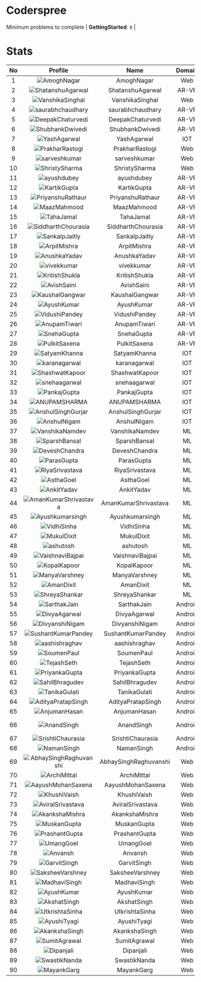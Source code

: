 
Coderspree
==========
  


Minimum problems to complete | **GettingStarted**: `0` |   

# Stats
  

|No|Profile|Name|Domain|Year|Solved|
| :---: | :---: | :---: | :---: | :---: | :---: |
|1|![AmoghNagar](https://avatars.githubusercontent.com/u/84376218?v=4&s=100)|AmoghNagar|Web|3|7|
|2|![ShatanshuAgarwal](https://avatars.githubusercontent.com/u/63258511?v=4&s=100)|ShatanshuAgarwal|AR-VR|3|5|
|3|![VanshikaSinghal](https://avatars.githubusercontent.com/u/84376218?v=4&s=100)|VanshikaSinghal|Web|3|5|
|4|![saurabhchaudhary](https://avatars.githubusercontent.com/u/54533861?v=4&s=100)|saurabhchaudhary|AR-VR|3|3|
|5|![DeepakChaturvedi](https://avatars.githubusercontent.com/u/61619479?v=4&s=100)|DeepakChaturvedi|AR-VR|3|2|
|6|![ShubhankDwivedi](https://avatars.githubusercontent.com/u/81324099?v=4&s=100)|ShubhankDwivedi|AR-VR|2ndYear|2|
|7|![YashAgarwal](https://avatars.githubusercontent.com/u/59206738?v=4&s=100)|YashAgarwal|IOT|3|2|
|8|![PrakharRastogi](https://avatars.githubusercontent.com/u/84376218?v=4&s=100)|PrakharRastogi|Web|3|2|
|9|![sarveshkumar](https://avatars.githubusercontent.com/u/84376218?v=4&s=100)|sarveshkumar|Web|3|2|
|10|![ShristySharma](https://avatars.githubusercontent.com/u/84376218?v=4&s=100)|ShristySharma|Web|3|2|
|11|![ayushdubey](https://avatars.githubusercontent.com/u/33064931?v=4&s=100)|ayushdubey|AR-VR|2|1|
|12|![KartikGupta](https://avatars.githubusercontent.com/u/57028920?v=4&s=100)|KartikGupta|AR-VR|3|1|
|13|![PriyanshuRathaur](https://avatars.githubusercontent.com/u/86730388?v=4&s=100)|PriyanshuRathaur|AR-VR|2|1|
|14|![MaazMahmood](https://avatars.githubusercontent.com/u/83294849?v=4&s=100)|MaazMahmood|AR-VR|2|1|
|15|![TahaJamal](https://avatars.githubusercontent.com/u/60614154?v=4&s=100)|TahaJamal|AR-VR|3|1|
|16|![SiddharthChourasia](https://avatars.githubusercontent.com/u/78783051?v=4&s=100)|SiddharthChourasia|AR-VR|2|1|
|17|![SankalpJaitly](https://avatars.githubusercontent.com/u/63491937?v=4&s=100)|SankalpJaitly|AR-VR|3|1|
|18|![ArpitMishra](https://avatars.githubusercontent.com/u/91672224?v=4&s=100)|ArpitMishra|AR-VR|2nd|1|
|19|![AnushkaYadav](https://avatars.githubusercontent.com/u/63538061?v=4&s=100)|AnushkaYadav|AR-VR|3|1|
|20|![vivekkumar](https://avatars.githubusercontent.com/u/60609162?v=4&s=100)|vivekkumar|AR-VR|3|1|
|21|![KritishShukla](https://avatars.githubusercontent.com/u/84233260?v=4&s=100)|KritishShukla|AR-VR|2|1|
|22|![AvishSaini](https://avatars.githubusercontent.com/u/82599778?v=4&s=100)|AvishSaini|AR-VR|2|1|
|23|![KaushalGangwar](https://avatars.githubusercontent.com/u/78899517?v=4&s=100)|KaushalGangwar|AR-VR|2|1|
|24|![AyushKumar](https://avatars.githubusercontent.com/u/77633249?v=4&s=100)|AyushKumar|AR-VR|2|1|
|25|![VidushiPandey](https://avatars.githubusercontent.com/u/86524341?v=4&s=100)|VidushiPandey|AR-VR|2|1|
|26|![AnupamTiwari](https://avatars.githubusercontent.com/u/81892907?v=4&s=100)|AnupamTiwari|AR-VR|2|1|
|27|![SnehaGupta](https://avatars.githubusercontent.com/u/63196333?v=4&s=100)|SnehaGupta|AR-VR|3|1|
|28|![PulkitSaxena](https://avatars.githubusercontent.com/u/84513589?v=4&s=100)|PulkitSaxena|AR-VR|2|1|
|29|![SatyamKhanna](https://avatars.githubusercontent.com/u/52063544?v=4&s=100)|SatyamKhanna|IOT|3|1|
|30|![karanagarwal](https://avatars.githubusercontent.com/u/86533183?v=4&s=100)|karanagarwal|IOT|2|1|
|31|![ShashwatKapoor](https://avatars.githubusercontent.com/u/74201117?v=4&s=100)|ShashwatKapoor|IOT|3|1|
|32|![snehaagarwal](https://avatars.githubusercontent.com/u/91549661?v=4&s=100)|snehaagarwal|IOT|3|1|
|33|![PankajGupta](https://avatars.githubusercontent.com/u/91672523?v=4&s=100)|PankajGupta|IOT|2|1|
|34|![ANUPAMSHARMA](https://avatars.githubusercontent.com/u/91667813?v=4&s=100)|ANUPAMSHARMA|IOT|2|1|
|35|![AnshulSinghGurjar](https://avatars.githubusercontent.com/u/90499262?v=4&s=100)|AnshulSinghGurjar|IOT|2|1|
|36|![AnshulNigam](https://avatars.githubusercontent.com/u/74321084?v=4&s=100)|AnshulNigam|IOT|2|1|
|37|![VanshikaNamdev](https://avatars.githubusercontent.com/u/64363094?v=4&s=100)|VanshikaNamdev|ML|3|1|
|38|![SparshBansal](https://avatars.githubusercontent.com/u/78899820?v=4&s=100)|SparshBansal|ML|2|1|
|39|![DeveshChandra](https://avatars.githubusercontent.com/u/82612473?v=4&s=100)|DeveshChandra|ML|2|1|
|40|![ParasGupta](https://avatars.githubusercontent.com/u/60445527?v=4&s=100)|ParasGupta|ML|3|1|
|41|![RiyaSrivastava](https://avatars.githubusercontent.com/u/82600662?v=4&s=100)|RiyaSrivastava|ML|2|1|
|42|![AsthaGoel](https://avatars.githubusercontent.com/u/62610706?v=4&s=100)|AsthaGoel|ML|3|1|
|43|![AnkitYadav](https://avatars.githubusercontent.com/u/66520710?v=4&s=100)|AnkitYadav|ML|3|1|
|44|![AmanKumarShrivastava](https://avatars.githubusercontent.com/u/81643753?v=4&s=100)|AmanKumarShrivastava|ML|2|1|
|45|![Ayushkumarsingh](https://avatars.githubusercontent.com/u/78909117?v=4&s=100)|Ayushkumarsingh|ML|2|1|
|46|![VidhiSinha](https://avatars.githubusercontent.com/u/83163944?v=4&s=100)|VidhiSinha|ML|2|1|
|47|![MukulDixit](https://avatars.githubusercontent.com/u/55882740?v=4&s=100)|MukulDixit|ML|3|1|
|48|![ashutosh](https://avatars.githubusercontent.com/u/60190101?v=4&s=100)|ashutosh|ML|3|1|
|49|![VaishnaviBajpai](https://avatars.githubusercontent.com/u/82597311?v=4&s=100)|VaishnaviBajpai|ML|2|1|
|50|![KopalKapoor](https://avatars.githubusercontent.com/u/82762079?v=4&s=100)|KopalKapoor|ML|2|1|
|51|![ManyaVarshney](https://avatars.githubusercontent.com/u/82599650?v=4&s=100)|ManyaVarshney|ML|2|1|
|52|![AmanDixit](https://avatars.githubusercontent.com/u/82611683?v=4&s=100)|AmanDixit|ML|2|1|
|53|![ShreyaShankar](https://avatars.githubusercontent.com/u/65847819?v=4&s=100)|ShreyaShankar|ML|3|1|
|54|![SarthakJain](https://avatars.githubusercontent.com/u/82282277?v=4&s=100)|SarthakJain|Android|2|1|
|55|![DivyaAgarwal](https://avatars.githubusercontent.com/u/90633079?v=4&s=100)|DivyaAgarwal|Android|2|1|
|56|![DivyanshiNigam](https://avatars.githubusercontent.com/u/84011987?v=4&s=100)|DivyanshiNigam|Android|2|1|
|57|![SushantKumarPandey](https://avatars.githubusercontent.com/u/78300684?v=4&s=100)|SushantKumarPandey|Android|2|1|
|58|![aashishraghav](https://avatars.githubusercontent.com/u/78898479?v=4&s=100)|aashishraghav|Android|2|1|
|59|![SoumenPaul](https://avatars.githubusercontent.com/u/81360450?v=4&s=100)|SoumenPaul|Android|2|1|
|60|![TejashSeth](https://avatars.githubusercontent.com/u/84376218?v=4&s=100)|TejashSeth|Android|2|1|
|61|![PriyankaGupta](https://avatars.githubusercontent.com/u/84376218?v=4&s=100)|PriyankaGupta|Android|2|1|
|62|![SahilBhragudev](https://avatars.githubusercontent.com/u/84376218?v=4&s=100)|SahilBhragudev|Android|2|1|
|63|![TanikaGulati](https://avatars.githubusercontent.com/u/84376218?v=4&s=100)|TanikaGulati|Android|2|1|
|64|![AdityaPratapSingh](https://avatars.githubusercontent.com/u/84376218?v=4&s=100)|AdityaPratapSingh|Android|2|1|
|65|![AnjumanHasan](https://avatars.githubusercontent.com/u/84376218?v=4&s=100)|AnjumanHasan|Android|2|1|
|66|![AnandSingh](https://avatars.githubusercontent.com/u/84376218?v=4&s=100)|AnandSingh|Android|Invalid Foldername|1|
|67|![SrishtiChaurasia](https://avatars.githubusercontent.com/u/84376218?v=4&s=100)|SrishtiChaurasia|Android|2|1|
|68|![NamanSingh](https://avatars.githubusercontent.com/u/84376218?v=4&s=100)|NamanSingh|Android|2|1|
|69|![AbhaySinghRaghuvanshi](https://avatars.githubusercontent.com/u/84376218?v=4&s=100)|AbhaySinghRaghuvanshi|Web|2|1|
|70|![ArchiMittal](https://avatars.githubusercontent.com/u/84376218?v=4&s=100)|ArchiMittal|Web|2|1|
|71|![AayushMohanSaxena](https://avatars.githubusercontent.com/u/84376218?v=4&s=100)|AayushMohanSaxena|Web|2|1|
|72|![KhushiVaish](https://avatars.githubusercontent.com/u/84376218?v=4&s=100)|KhushiVaish|Web|2|1|
|73|![AviralSrivastava](https://avatars.githubusercontent.com/u/84376218?v=4&s=100)|AviralSrivastava|Web|2|1|
|74|![AkankshaMishra](https://avatars.githubusercontent.com/u/84376218?v=4&s=100)|AkankshaMishra|Web|2|1|
|75|![MuskanGupta](https://avatars.githubusercontent.com/u/84376218?v=4&s=100)|MuskanGupta|Web|3|1|
|76|![PrashantGupta](https://avatars.githubusercontent.com/u/84376218?v=4&s=100)|PrashantGupta|Web|3|1|
|77|![UmangGoel](https://avatars.githubusercontent.com/u/84376218?v=4&s=100)|UmangGoel|Web|3|1|
|78|![Anvansh](https://avatars.githubusercontent.com/u/84376218?v=4&s=100)|Anvansh|Web|2|1|
|79|![GarvitSingh](https://avatars.githubusercontent.com/u/84376218?v=4&s=100)|GarvitSingh|Web|2|1|
|80|![SaksheeVarshney](https://avatars.githubusercontent.com/u/84376218?v=4&s=100)|SaksheeVarshney|Web|3|1|
|81|![MadhaviSingh](https://avatars.githubusercontent.com/u/84376218?v=4&s=100)|MadhaviSingh|Web|2|1|
|82|![AyushKumar](https://avatars.githubusercontent.com/u/84376218?v=4&s=100)|AyushKumar|Web|2|1|
|83|![AkshatSingh](https://avatars.githubusercontent.com/u/84376218?v=4&s=100)|AkshatSingh|Web|2|1|
|84|![UtkrishtaSinha](https://avatars.githubusercontent.com/u/84376218?v=4&s=100)|UtkrishtaSinha|Web|2|1|
|85|![AyushiTyagi](https://avatars.githubusercontent.com/u/84376218?v=4&s=100)|AyushiTyagi|Web|3|1|
|86|![AkankshaSingh](https://avatars.githubusercontent.com/u/84376218?v=4&s=100)|AkankshaSingh|Web|2|1|
|87|![SumitAgrawal](https://avatars.githubusercontent.com/u/84376218?v=4&s=100)|SumitAgrawal|Web|2|1|
|88|![Dipanjali](https://avatars.githubusercontent.com/u/84376218?v=4&s=100)|Dipanjali|Web|2|1|
|89|![SwastikNanda](https://avatars.githubusercontent.com/u/84376218?v=4&s=100)|SwastikNanda|Web|2|1|
|90|![MayankGarg](https://avatars.githubusercontent.com/u/84376218?v=4&s=100)|MayankGarg|Web|2|1|
